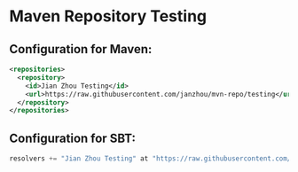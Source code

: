 # Maven Repository Testing

## Configuration for Maven:

```xml
<repositories>
  <repository>
    <id>Jian Zhou Testing</id>
    <url>https://raw.githubusercontent.com/janzhou/mvn-repo/testing</url>
  </repository>
</repositories>
```
## Configuration for SBT:

```scala
resolvers += "Jian Zhou Testing" at "https://raw.githubusercontent.com/janzhou/mvn-repo/testing"
```
